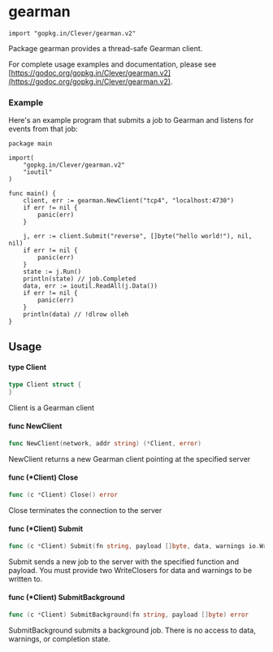 # gearman

    import "gopkg.in/Clever/gearman.v2"

Package gearman provides a thread-safe Gearman client.

For complete usage examples and documentation, please see [https://godoc.org/gopkg.in/Clever/gearman.v2](https://godoc.org/gopkg.in/Clever/gearman.v2).


### Example

Here's an example program that submits a job to Gearman and listens for events
from that job:

    package main

    import(
    	"gopkg.in/Clever/gearman.v2"
    	"ioutil"
    )

    func main() {
    	client, err := gearman.NewClient("tcp4", "localhost:4730")
    	if err != nil {
    		panic(err)
    	}

    	j, err := client.Submit("reverse", []byte("hello world!"), nil, nil)
    	if err != nil {
    		panic(err)
    	}
    	state := j.Run()
    	println(state) // job.Completed
    	data, err := ioutil.ReadAll(j.Data())
    	if err != nil {
    		panic(err)
    	}
    	println(data) // !dlrow olleh
    }

## Usage

#### type Client

```go
type Client struct {
}
```

Client is a Gearman client

#### func  NewClient

```go
func NewClient(network, addr string) (*Client, error)
```
NewClient returns a new Gearman client pointing at the specified server

#### func (*Client) Close

```go
func (c *Client) Close() error
```
Close terminates the connection to the server

#### func (*Client) Submit

```go
func (c *Client) Submit(fn string, payload []byte, data, warnings io.WriteCloser) (*job.Job, error)
```
Submit sends a new job to the server with the specified function and payload.
You must provide two WriteClosers for data and warnings to be written to.

#### func (*Client) SubmitBackground

```go
func (c *Client) SubmitBackground(fn string, payload []byte) error
```
SubmitBackground submits a background job. There is no access to data, warnings,
or completion state.
